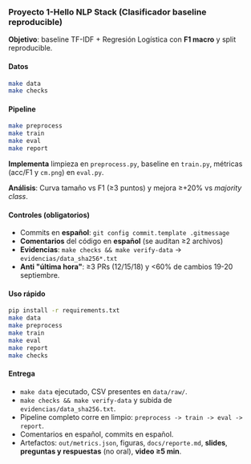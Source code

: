 ### Proyecto 1-Hello NLP Stack (Clasificador baseline reproducible)

**Objetivo**: baseline TF-IDF + Regresión Logística con **F1 macro** y split reproducible.

#### Datos
```bash
make data
make checks
```
#### Pipeline
```bash
make preprocess
make train
make eval
make report
```
**Implementa** limpieza en `preprocess.py`, baseline en `train.py`, métricas (acc/F1 y `cm.png`) en `eval.py`.

**Análisis**: Curva tamaño vs F1 (≥3 puntos) y mejora ≥+20% vs *majority class*.


#### Controles (obligatorios)

- Commits en **español**: `git config commit.template .gitmessage`
- **Comentarios** del código en **español** (se auditan ≥2 archivos)
- **Evidencias**: `make checks && make verify-data` -> `evidencias/data_sha256*.txt`
- **Anti "última hora"**: ≥3 PRs (12/15/18) y <60% de cambios 19-20 septiembre.

#### Uso rápido

```bash
pip install -r requirements.txt
make data
make preprocess
make train
make eval
make report
make checks
```

 #### Entrega

- `make data` ejecutado, CSV presentes en `data/raw/`.
- `make checks && make verify-data` y subida de `evidencias/data_sha256.txt`.
- Pipeline completo corre en limpio: `preprocess -> train -> eval -> report`.
- Comentarios en español, commits en español.
- Artefactos: `out/metrics.json`, figuras, `docs/reporte.md`, **slides**, **preguntas y respuestas** (no oral), **video ≥5 min**.

